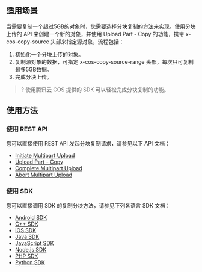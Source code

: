 ## 适用场景

当需要复制一个超过5GB的对象时，您需要选择分块复制的方法来实现。使用分块上传的 API 来创建一个新的对象，并使用 Upload Part - Copy 的功能，携带 x-cos-copy-source 头部来指定源对象，流程包括：

1. 初始化一个分块上传的对象。
2. 复制源对象的数据，可指定 x-cos-copy-source-range 头部，每次只可复制最多5GB数据。
3. 完成分块上传。

>? 使用腾讯云 COS 提供的 SDK 可以轻松完成分块复制的功能。
>

## 使用方法

### 使用 REST API

您可以直接使用 REST API 发起分块复制请求，请参见以下 API 文档：

- [Initiate Multipart Upload](https://cloud.tencent.com/document/product/436/7746)
- [Upload Part - Copy](https://cloud.tencent.com/document/product/436/8287)
- [Complete Multipart Upload](https://cloud.tencent.com/document/product/436/7742)
- [Abort Multipart Upload](https://cloud.tencent.com/document/product/436/7740)

### 使用 SDK

您可以直接调用 SDK 的复制分块方法，请参见下列各语言 SDK 文档：

- [Android SDK](https://cloud.tencent.com/document/product/436/46415#.E5.A4.8D.E5.88.B6.E5.88.86.E5.9D.97)
- [C++ SDK](https://cloud.tencent.com/document/product/436/35161#.E5.A4.8D.E5.88.B6.E5.88.86.E5.9D.97)
- [iOS SDK](https://cloud.tencent.com/document/product/436/46381#.E5.A4.8D.E5.88.B6.E5.88.86.E5.9D.97)
- [Java SDK](https://cloud.tencent.com/document/product/436/35215#.E5.A4.8D.E5.88.B6.E5.88.86.E5.9D.97)
- [JavaScript SDK](https://cloud.tencent.com/document/product/436/35649#.E5.A4.8D.E5.88.B6.E5.88.86.E5.9D.97)
- [Node.js SDK](https://cloud.tencent.com/document/product/436/36119#.E5.A4.8D.E5.88.B6.E5.88.86.E5.9D.97)
- [PHP SDK](https://cloud.tencent.com/document/product/436/34282#.E5.A4.8D.E5.88.B6.E5.88.86.E5.9D.97)
- [Python SDK](https://cloud.tencent.com/document/product/436/35151#.E5.A4.8D.E5.88.B6.E5.88.86.E5.9D.97)
